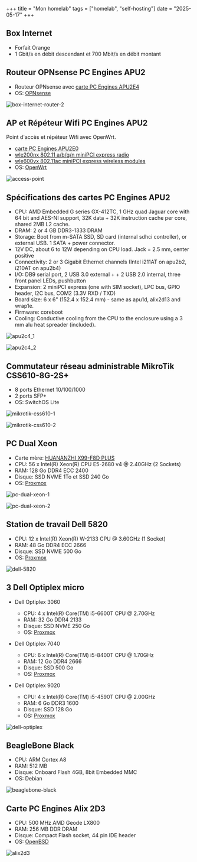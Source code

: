 +++
title = "Mon homelab"
tags = ["homelab", "self-hosting"]
date = "2025-05-17"
+++

## Box Internet

- Forfait Orange
- 1 Gbit/s en débit descendant et 700 Mbit/s en débit montant

## Routeur OPNsense PC Engines APU2

- Routeur OPNsense avec [carte PC Engines APU2E4](https://www.pcengines.ch/apu2e4.htm)
- OS: [OPNsense](https://opnsense.org/)

![box-internet-router-2](images/box-internet-router-2.png)

## AP et Répéteur Wifi PC Engines APU2

Point d'accès et répéteur Wifi avec OpenWrt.

- [carte PC Engines APU2E0](https://www.pcengines.ch/apu2e0.htm)
- [wle200nx 802.11 a/b/g/n miniPCI express radio](https://www.pcengines.ch/wle200nx.htm)
- [wle600vx 802.11ac miniPCI express wireless modules](https://www.pcengines.ch/wle600vx.htm)
- OS: [OpenWrt](https://openwrt.org/)

![access-point](images/access-point.png)

## Spécifications des cartes PC Engines APU2

- CPU: AMD Embedded G series GX-412TC, 1 GHz quad Jaguar core with 64 bit and AES-NI support, 32K data + 32K instruction cache per core, shared 2MB L2 cache.
- DRAM: 2 or 4 GB DDR3-1333 DRAM
- Storage: Boot from m-SATA SSD, SD card (internal sdhci controller), or external USB. 1 SATA + power connector.
- 12V DC, about 6 to 12W depending on CPU load. Jack = 2.5 mm, center positive
- Connectivity: 2 or 3 Gigabit Ethernet channels (Intel i211AT on apu2b2, i210AT on apu2b4)
- I/O: DB9 serial port, 2 USB 3.0 external + + 2 USB 2.0 internal, three front panel LEDs, pushbutton
- Expansion: 2 miniPCI express (one with SIM socket), LPC bus, GPIO header, I2C bus, COM2 (3.3V RXD / TXD)
- Board size: 6 x 6" (152.4 x 152.4 mm) - same as apu1d, alix2d13 and wrap1e.
- Firmware: coreboot
- Cooling: Conductive cooling from the CPU to the enclosure using a 3 mm alu heat spreader (included).

![apu2c4_1](images/apu2c4_1.png)

![apu2c4_2](images/apu2c4_2.png)

## Commutateur réseau administrable MikroTik CSS610-8G-2S+

- 8 ports Ethernet 10/100/1000
- 2 ports SFP+
- OS: SwitchOS Lite

![mikrotik-css610-1](images/mikrotik-css610-1.png)

![mikrotik-css610-2](images/mikrotik-css610-2.png)

## PC Dual Xeon

- Carte mère: [HUANANZHI X99-F8D PLUS](http://www.huananzhi.com/en/more.php?lm=10&id=311)
- CPU: 56 x Intel(R) Xeon(R) CPU E5-2680 v4 @ 2.40GHz (2 Sockets)
- RAM: 128 Go DDR4 ECC 2400
- Disque: SSD NVME 1To et SSD 240 Go
- OS: [Proxmox](https://www.proxmox.com/en/)

![pc-dual-xeon-1](images/pc-dual-xeon-1.png)

![pc-dual-xeon-2](images/pc-dual-xeon-2.png)

## Station de travail Dell 5820

- CPU: 12 x Intel(R) Xeon(R) W-2133 CPU @ 3.60GHz (1 Socket)
- RAM: 48 Go DDR4 ECC 2666
- Disque: SSD NVME 500 Go
- OS: [Proxmox](https://www.proxmox.com/en/)

![dell-5820](images/dell-5820.png)

## 3 Dell Optiplex micro

- Dell Optiplex 3060
  - CPU: 4 x Intel(R) Core(TM) i5-6600T CPU @ 2.70GHz
  - RAM: 32 Go DDR4 2133
  - Disque: SSD NVME 250 Go
  - OS: [Proxmox](https://www.proxmox.com/en/)
  
- Dell Optiplex 7040
  - CPU: 6 x Intel(R) Core(TM) i5-8400T CPU @ 1.70GHz
  - RAM: 12 Go DDR4 2666
  - Disque: SSD 500 Go
  - OS: [Proxmox](https://www.proxmox.com/en/)

- Dell Optiplex 9020
  - CPU: 4 x Intel(R) Core(TM) i5-4590T CPU @ 2.00GHz
  - RAM: 6 Go DDR3 1600
  - Disque: SSD 128 Go
  - OS: [Proxmox](https://www.proxmox.com/en/)

![dell-optiplex](images/dell-optiplex.png)

## BeagleBone Black

- CPU: ARM Cortex A8
- RAM: 512 MB
- Disque: Onboard Flash 4GB, 8bit Embedded MMC
- OS: Debian

![beaglebone-black](images/beaglebone-black.png)

## Carte PC Engines Alix 2D3

- CPU: 500 MHz AMD Geode LX800
- RAM: 256 MB DDR DRAM
- Disque: Compact Flash socket, 44 pin IDE header
- OS: [OpenBSD](https://www.openbsd.org/)

![alix2d3](images/alix2d3.png)
